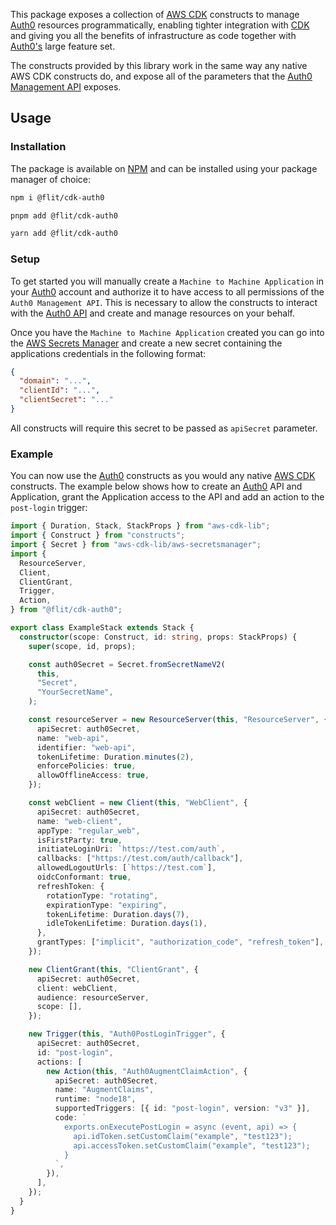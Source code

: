 This package exposes a collection of [AWS CDK](https://docs.aws.amazon.com/cdk/api/v2/) constructs to manage [Auth0](https://auth0.com) resources programmatically, enabling tighter integration with [CDK](https://docs.aws.amazon.com/cdk/api/v2/) and giving you all the benefits of infrastructure as code together with [Auth0's](https://auth0.com) large feature set.

The constructs provided by this library work in the same way any native AWS CDK constructs do, and expose all of the parameters that the [Auth0 Management API](https://auth0.com/docs/api/management/v2) exposes.

## Usage

### Installation

The package is available on [NPM](https://www.npmjs.com) and can be installed using your package manager of choice:

```bash
npm i @flit/cdk-auth0
```

```bash
pnpm add @flit/cdk-auth0
```

```bash
yarn add @flit/cdk-auth0
```

### Setup

To get started you will manually create a `Machine to Machine Application` in your [Auth0](https://auth0.com) account and authorize it to have access to all permissions of the `Auth0 Management API`. This is necessary to allow the constructs to interact with the [Auth0 API](https://auth0.com) and create and manage resources on your behalf.

Once you have the `Machine to Machine Application` created you can go into the [AWS Secrets Manager](https://aws.amazon.com/secrets-manager/) and create a new secret containing the applications credentials in the following format:

```json
{
  "domain": "...",
  "clientId": "...",
  "clientSecret": "..."
}
```

All constructs will require this secret to be passed as `apiSecret` parameter.

### Example

You can now use the [Auth0](https://auth0.com) constructs as you would any native [AWS CDK](https://docs.aws.amazon.com/cdk/api/v2/) constructs. The example below shows how to create an [Auth0](https://auth0.com) API and Application, grant the Application access to the API and add an action to the `post-login` trigger:

```typescript
import { Duration, Stack, StackProps } from "aws-cdk-lib";
import { Construct } from "constructs";
import { Secret } from "aws-cdk-lib/aws-secretsmanager";
import {
  ResourceServer,
  Client,
  ClientGrant,
  Trigger,
  Action,
} from "@flit/cdk-auth0";

export class ExampleStack extends Stack {
  constructor(scope: Construct, id: string, props: StackProps) {
    super(scope, id, props);

    const auth0Secret = Secret.fromSecretNameV2(
      this,
      "Secret",
      "YourSecretName",
    );

    const resourceServer = new ResourceServer(this, "ResourceServer", {
      apiSecret: auth0Secret,
      name: "web-api",
      identifier: "web-api",
      tokenLifetime: Duration.minutes(2),
      enforcePolicies: true,
      allowOfflineAccess: true,
    });

    const webClient = new Client(this, "WebClient", {
      apiSecret: auth0Secret,
      name: "web-client",
      appType: "regular_web",
      isFirstParty: true,
      initiateLoginUri: `https://test.com/auth`,
      callbacks: ["https://test.com/auth/callback"],
      allowedLogoutUrls: [`https://test.com`],
      oidcConformant: true,
      refreshToken: {
        rotationType: "rotating",
        expirationType: "expiring",
        tokenLifetime: Duration.days(7),
        idleTokenLifetime: Duration.days(1),
      },
      grantTypes: ["implicit", "authorization_code", "refresh_token"],
    });

    new ClientGrant(this, "ClientGrant", {
      apiSecret: auth0Secret,
      client: webClient,
      audience: resourceServer,
      scope: [],
    });

    new Trigger(this, "Auth0PostLoginTrigger", {
      apiSecret: auth0Secret,
      id: "post-login",
      actions: [
        new Action(this, "Auth0AugmentClaimAction", {
          apiSecret: auth0Secret,
          name: "AugmentClaims",
          runtime: "node18",
          supportedTriggers: [{ id: "post-login", version: "v3" }],
          code: `
            exports.onExecutePostLogin = async (event, api) => {
              api.idToken.setCustomClaim("example", "test123");
              api.accessToken.setCustomClaim("example", "test123");
            }
          `,
        }),
      ],
    });
  }
}
```
